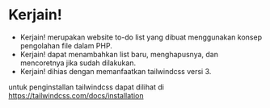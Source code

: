# Kerjain!
- Kerjain! merupakan website to-do list yang dibuat menggunakan konsep pengolahan file dalam PHP.
- Kerjain! dapat menambahkan list baru, menghapusnya, dan mencoretnya jika sudah dilakukan.
- Kerjain! dihias dengan memanfaatkan tailwindcss versi 3.

untuk penginstallan tailwindcss dapat dilihat di https://tailwindcss.com/docs/installation
